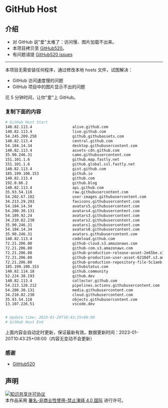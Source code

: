 # GitHub Host
## 介绍
- 对 GitHub 说"爱"太难了：访问慢、图片加载不出来。
- 本项目拷贝至 [GitHub520](https://github.com/521xueweihan/GitHub520)。
- 有问题请提 [GitHub520 issues](https://github.com/521xueweihan/GitHub520/issues/new)

---

本项目无需安装任何程序，通过修改本地 hosts 文件，试图解决：
- GitHub 访问速度慢的问题
- GitHub 项目中的图片显示不出的问题

花 5 分钟时间，让你"爱"上 GitHub。

### 复制下面的内容
```bash
# GitHub Host Start
140.82.113.4                  alive.github.com
140.82.113.4                  live.github.com
54.245.209.250                github.githubassets.com
140.82.113.4                  central.github.com
54.184.14.34                  desktop.githubusercontent.com
140.82.113.4                  assets-cdn.github.com
35.90.246.31                  camo.githubusercontent.com
151.101.1.6                   github.map.fastly.net
151.101.1.6                   github.global.ssl.fastly.net
140.82.113.4                  gist.github.com
185.199.108.153               github.io
140.82.113.4                  github.com
192.0.66.2                    github.blog
140.82.113.4                  api.github.com
35.93.54.118                  raw.githubusercontent.com
54.202.67.102                 user-images.githubusercontent.com
34.213.29.203                 favicons.githubusercontent.com
54.184.14.34                  avatars5.githubusercontent.com
54.200.30.131                 avatars4.githubusercontent.com
54.189.92.24                  avatars3.githubusercontent.com
34.210.82.230                 avatars2.githubusercontent.com
35.90.246.31                  avatars1.githubusercontent.com
54.184.14.34                  avatars0.githubusercontent.com
35.90.246.31                  avatars.githubusercontent.com
140.82.113.4                  codeload.github.com
72.21.206.80                  github-cloud.s3.amazonaws.com
72.21.206.80                  github-com.s3.amazonaws.com
72.21.206.80                  github-production-release-asset-2e65be.s3.amazonaws.com
72.21.206.80                  github-production-user-asset-6210df.s3.amazonaws.com
72.21.206.80                  github-production-repository-file-5c1aeb.s3.amazonaws.com
185.199.108.153               githubstatus.com
140.82.114.18                 github.community
52.224.38.193                 github.dev
140.82.113.4                  collector.github.com
54.213.128.212                pipelines.actions.githubusercontent.com
54.200.30.131                 media.githubusercontent.com
34.210.82.230                 cloud.githubusercontent.com
35.93.54.118                  objects.githubusercontent.com
13.107.226.51                 vscode.dev


# Update time: 2023-01-20T10:43:25+08:00
# GitHub Host End

```
上面内容会自动定时更新，保证最新有效。数据更新时间：2023-01-20T10:43:25+08:00（内容无变动不会更新）

### 感谢

- [GitHub520](https://github.com/521xueweihan/GitHub520)

## 声明
<a rel="license" href="https://creativecommons.org/licenses/by-nc-nd/4.0/deed.zh"><img alt="知识共享许可协议" style="border-width: 0" src="https://licensebuttons.net/l/by-nc-nd/4.0/88x31.png"></a><br>本作品采用 <a rel="license" href="https://creativecommons.org/licenses/by-nc-nd/4.0/deed.zh">署名-非商业性使用-禁止演绎 4.0 国际</a> 进行许可。
